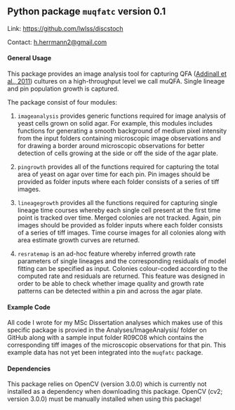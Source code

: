 ## Python package `muqfatc` version 0.1

Link: https://github.com/lwlss/discstoch

Contact: h.herrmann2@gmail.com

#### General Usage 

This package provides an image analysis tool for capturing QFA ([Addinall et al., 2011](http://journals.plos.org/plosgenetics/article?id=10.1371%2Fjournal.pgen.1001362)) cultures on a high-throughput level we call muQFA. Single lineage and pin population growth is captured.

The package consist of four modules:

1. `imageanalysis` provides generic functions required for image analysis of yeast cells grown on solid agar. For example, this modules includes functions for generating a smooth background of medium pixel intensity from the input folders containing microscopic image observations and for drawing a border around microscopic observations for better detection of cells growing at the side or off the side of the agar plate.

2. `pingrowth` provides all of the functions required for capturing the total area of yeast on agar over time for each pin. Pin images should be provided as folder inputs where each folder consists of a series of tiff images. 

3. `lineagegrowth` provides all the functions required for capturing single lineage time courses whereby each single cell present at the first time point is tracked over time. Merged colonies are not tracked. Again, pin images should be provided as folder inputs where each folder consists of a series of tiff images. Time course images for all colonies along with area estimate growth curves are returned.

4. `resratemap` is an ad-hoc feature whereby inferred growth rate parameters of single lineages and the corresponding residuals of model fitting can be specified as input. Colonies colour-coded according to the computed rate and residuals are returned. This feature was designed in order to be able to check whether image quality and growth rate patterns can be detected within a pin and across the agar plate. 

#### Example Code 

All code I wrote for my MSc Dissertation analyses which makes use of this specific package is provied in the Analyses/ImageAnalysis/ folder on GitHub along with a sample input folder R09C08 which contains the corresponding tiff images of the microscopic observations for that pin. This example data has not yet been integrated into the `muqfatc` package. 

#### Dependencies

This package relies on OpenCV (version 3.0.0) which is currently not installed as a dependency when downloading this package. OpenCV (cv2; version 3.0.0) must be manually installed when using this package! 

 
